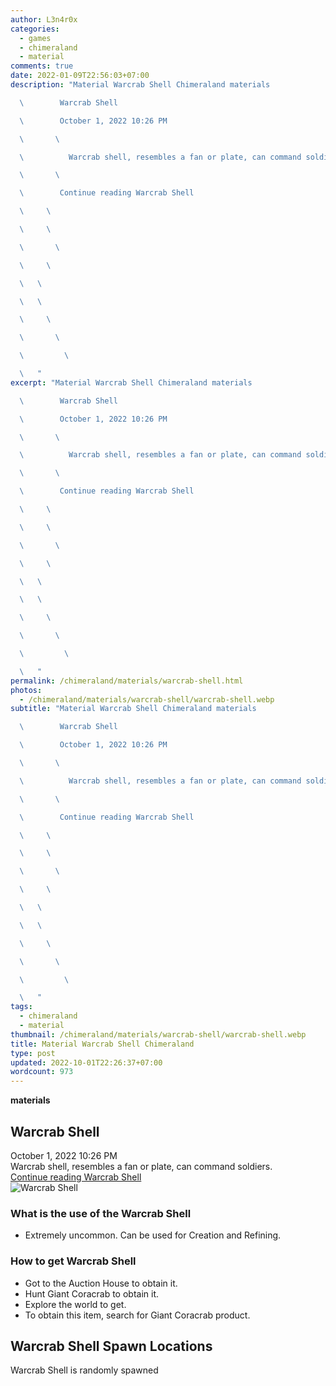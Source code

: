 ```yaml
---
author: L3n4r0x
categories:
  - games
  - chimeraland
  - material
comments: true
date: 2022-01-09T22:56:03+07:00
description: "Material Warcrab Shell Chimeraland materials

  \        Warcrab Shell

  \        October 1, 2022 10:26 PM

  \       \ 

  \          Warcrab shell, resembles a fan or plate, can command soldiers.

  \       \ 

  \        Continue reading Warcrab Shell

  \     \ 

  \     \ 

  \       \ 

  \     \ 

  \   \ 

  \   \ 

  \     \ 

  \       \ 

  \         \ 

  \   "
excerpt: "Material Warcrab Shell Chimeraland materials

  \        Warcrab Shell

  \        October 1, 2022 10:26 PM

  \       \ 

  \          Warcrab shell, resembles a fan or plate, can command soldiers.

  \       \ 

  \        Continue reading Warcrab Shell

  \     \ 

  \     \ 

  \       \ 

  \     \ 

  \   \ 

  \   \ 

  \     \ 

  \       \ 

  \         \ 

  \   "
permalink: /chimeraland/materials/warcrab-shell.html
photos:
  - /chimeraland/materials/warcrab-shell/warcrab-shell.webp
subtitle: "Material Warcrab Shell Chimeraland materials

  \        Warcrab Shell

  \        October 1, 2022 10:26 PM

  \       \ 

  \          Warcrab shell, resembles a fan or plate, can command soldiers.

  \       \ 

  \        Continue reading Warcrab Shell

  \     \ 

  \     \ 

  \       \ 

  \     \ 

  \   \ 

  \   \ 

  \     \ 

  \       \ 

  \         \ 

  \   "
tags:
  - chimeraland
  - material
thumbnail: /chimeraland/materials/warcrab-shell/warcrab-shell.webp
title: Material Warcrab Shell Chimeraland
type: post
updated: 2022-10-01T22:26:37+07:00
wordcount: 973
---
```


<link
  rel="stylesheet"
  href="https://rawcdn.githack.com/dimaslanjaka/Web-Manajemen/870a349/css/bootstrap-5-3-0-alpha3-wrapper.css"
/>
<section id="bootstrap-wrapper">
  <div data-bs-theme="dark">
    <div
      class="row g-0 border rounded overflow-hidden flex-md-row mb-4 shadow-sm position-relative bg-dark text-light"
    >
      <div class="col p-4 d-flex flex-column position-static">
        <strong class="d-inline-block mb-2 text-success">materials</strong>
        <h2 class="mb-0">Warcrab Shell</h2>
        <div class="mb-1 text-muted">October 1, 2022 10:26 PM</div>
        <div class="mb-2 border p-1">
          Warcrab shell, resembles a fan or plate, can command soldiers.
        </div>
        <a
          href="/chimeraland/materials/warcrab-shell.html"
          class="stretched-link d-none text-primary"
          >Continue reading Warcrab Shell</a
        >
      </div>
      <div class="col-auto d-none d-md-block d-lg-block">
        <img
          src="https://www.webmanajemen.com/chimeraland/materials/warcrab-shell/warcrab-shell.webp"
          alt="Warcrab Shell"
        />
      </div>
    </div>
    <div class="row">
      <div class="col-lg-6 col-12 mb-2">
        <div class="card">
          <div class="card-body">
            <h3 class="card-title">What is the use of the Warcrab Shell</h3>
            <div class="card-text">
              <ul>
                <li>
                  Extremely uncommon. Can be used for Creation and Refining.
                </li>
              </ul>
            </div>
          </div>
        </div>
      </div>
      <div class="col-lg-6 col-12 mb-2">
        <div class="card">
          <div class="card-body">
            <h3 class="card-title">How to get Warcrab Shell</h3>
            <div class="card-text">
              <ul>
                <li>Got to the Auction House to obtain it.</li>
                <li>Hunt Giant Coracrab to obtain it.</li>
                <li>Explore the world to get.</li>
                <li>To obtain this item, search for Giant Coracrab product.</li>
              </ul>
            </div>
          </div>
        </div>
      </div>
      <div class="col-12 mb-2">
        <h2>Warcrab Shell Spawn Locations</h2>
        <p>Warcrab Shell is randomly spawned</p>
      </div>
    </div>
  </div>
</section>